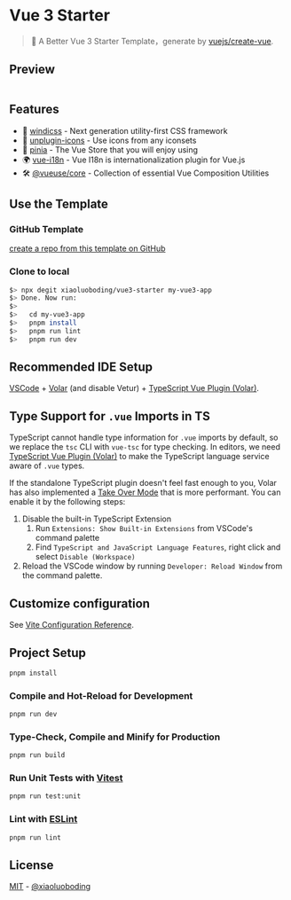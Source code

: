 # Vue 3 Starter

> 🖖 A Better Vue 3 Starter Template，generate by [vuejs/create-vue](https://github.com/vuejs/create-vue).

## Preview

<div>
  <a href="https://stackblitz.com/github/xiaoluoboding/vue3-starter" rel="nofollow" target="_blank"><img src="https://camo.githubusercontent.com/bf5c9492905b6d3b558552de2c848c7cce2e0a0f0ff922967115543de9441522/68747470733a2f2f646576656c6f7065722e737461636b626c69747a2e636f6d2f696d672f6f70656e5f696e5f737461636b626c69747a2e737667" alt="" data-canonical-src="https://developer.stackblitz.com/img/open_in_stackblitz.svg" style="max-width: 100%;"></a>
</div>

## Features

- 💨 [windicss](https://windicss.org/integrations/vite.html) - Next generation utility-first CSS framework
- 🤹 [unplugin-icons](https://github.com/antfu/unplugin-icons) - Use icons from any iconsets
- 🍍 [pinia](https://pinia.esm.dev/) - The Vue Store that you will enjoy using
- 🌍 [vue-i18n](https://vue-i18n.intlify.dev/installation.html) - Vue I18n is internationalization plugin for Vue.js
- 🛠️ [@vueuse/core](https://vueuse.org/) - Collection of essential Vue Composition Utilities

## Use the Template

### GitHub Template

[create a repo from this template on GitHub](https://github.com/xiaoluoboding/vue3-starter/generate)

### Clone to local

```bash
$> npx degit xiaoluoboding/vue3-starter my-vue3-app
$> Done. Now run:
$>
$>   cd my-vue3-app
$>   pnpm install
$>   pnpm run lint
$>   pnpm run dev
```

## Recommended IDE Setup

[VSCode](https://code.visualstudio.com/) + [Volar](https://marketplace.visualstudio.com/items?itemName=johnsoncodehk.volar) (and disable Vetur) + [TypeScript Vue Plugin (Volar)](https://marketplace.visualstudio.com/items?itemName=johnsoncodehk.vscode-typescript-vue-plugin).

## Type Support for `.vue` Imports in TS

TypeScript cannot handle type information for `.vue` imports by default, so we replace the `tsc` CLI with `vue-tsc` for type checking. In editors, we need [TypeScript Vue Plugin (Volar)](https://marketplace.visualstudio.com/items?itemName=johnsoncodehk.vscode-typescript-vue-plugin) to make the TypeScript language service aware of `.vue` types.

If the standalone TypeScript plugin doesn't feel fast enough to you, Volar has also implemented a [Take Over Mode](https://github.com/johnsoncodehk/volar/discussions/471#discussioncomment-1361669) that is more performant. You can enable it by the following steps:

1. Disable the built-in TypeScript Extension
   1. Run `Extensions: Show Built-in Extensions` from VSCode's command palette
   2. Find `TypeScript and JavaScript Language Features`, right click and select `Disable (Workspace)`
2. Reload the VSCode window by running `Developer: Reload Window` from the command palette.

## Customize configuration

See [Vite Configuration Reference](https://vitejs.dev/config/).

## Project Setup

```sh
pnpm install
```

### Compile and Hot-Reload for Development

```sh
pnpm run dev
```

### Type-Check, Compile and Minify for Production

```sh
pnpm run build
```

### Run Unit Tests with [Vitest](https://vitest.dev/)

```sh
pnpm run test:unit
```

### Lint with [ESLint](https://eslint.org/)

```sh
pnpm run lint
```

## License

[MIT](./LICENSE) - [@xiaoluoboding](https://github.com/xiaoluoboding)
